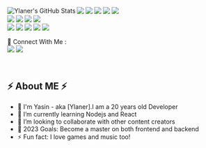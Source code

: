 <p>
  <img align="left" alt="Ylaner's GitHub Stats" src="https://github-readme-stats.vercel.app/api?username=Ylaner&show_icons=true&hide_border=false&title_color=ff652f&icon_color=FFE400&bg_color=09131B&text_color=ffffff&border_color=0c1a25" />
  <p >  
    <img src="https://img.shields.io/badge/Udemy-EC5252?style=flat-square&logo=Udemy&logoColor=white">
    <img src="https://img.shields.io/badge/-Java-EC4D37?style=flat-square&logo=java&logoColor=white"/>
    <img src="https://img.shields.io/badge/-HTML5-E34F26?style=flat-square&logo=HTML5&logoColor=white"/>
    <img src="https://img.shields.io/badge/-CSS3-1572B6?style=flat-square&logo=CSS3&logoColor=white"/>
    <img src="https://img.shields.io/badge/Sass-CC6699?style=flat-square&logo=sass&logoColor=white">
    <br/>
    <img src="https://img.shields.io/badge/JavaScript-323330?flat-square&logo=javascript&logoColor=F7DF1E">
    <img src="https://img.shields.io/badge/TypeScript-007ACC?flat-square&logo=typescript&logoColor=white">
    <img src="https://img.shields.io/badge/Node.js-339933?flat-square&logo=nodedotjs&logoColor=white">
    <img src="https://img.shields.io/badge/Deno-464647?flat-square&logo=deno&logoColor=white">
    <br/>
    <img src="https://img.shields.io/badge/MongoDB-4EA94B?flat-square&logo=mongodb&logoColor=white">
    <img src="https://img.shields.io/badge/React-20232A?flat-square&logo=react&logoColor=61DAFB">
    <img src="https://img.shields.io/badge/-Github-181717?style=flat-square&logo=GitHub&logoColor=white"/>
    <img src="https://img.shields.io/badge/-Git-F44D27?style=flat-square&logo=Git&logoColor=white"/>
    <img src="https://img.shields.io/badge/GitKraken-179287?flat-square&logo=GitKraken&logoColor=white">
  </p>
</p>

<p>
  📣 Connect With Me :<br/>
  <a href="ylanerofficial@gmail.com"><img src="https://img.shields.io/badge/Gmail-D14836?style=for-the-badge&logo=gmail&logoColor=white"/></a>
  <a href="https://t.me/Ylaner"><img src="https://img.shields.io/badge/Telegram-2CA5E0?style=for-the-badge&logo=telegram&logoColor=white"/></a>
  <!-- <a href="https://linkedin.com/in/"><img src="https://img.shields.io/badge/linkedin-0077B5.svg?style=for-the-badge&logo=linkedin&logoColor=white"/></a> -->
</p>
<br />

## ⚡️ About ME ⚡️

- 🧔 I'm Yasin - aka [Ylaner].I am a 20 years old Developer
- 🌱 I’m currently learning Nodejs and React
- 👯 I’m looking to collaborate with other content creators
- 🥅 2023 Goals: Become a master on both frontend and backend
- ⚡ Fun fact: I love games and music too!

<!-- [![website](./img/globe-light.svg)](https://codestackr.com#gh-light-mode-only)
[![website](./img/globe-dark.svg)](https://codestackr.com#gh-dark-mode-only)
&nbsp;&nbsp;
[![website](./img/youtube-light.svg)](https://youtube.com/codestackr#gh-light-mode-only)
[![website](./img/youtube-dark.svg)](https://youtube.com/codestackr#gh-dark-mode-only)
&nbsp;&nbsp;
[![website](./img/twitter-light.svg)](https://twitter.com/codestackr#gh-light-mode-only)
[![website](./img/twitter-dark.svg)](https://twitter.com/codestackr#gh-dark-mode-only)
&nbsp;&nbsp;
[![website](./img/linkedin-light.svg)](https://linkedin.com/in/codeSTACKr#gh-light-mode-only)
[![website](./img/linkedin-dark.svg)](https://linkedin.com/in/codeSTACKr#gh-dark-mode-only)
&nbsp;&nbsp;
[![website](./img/instagram-light.svg)](https://instagram.com/codeSTACKr#gh-light-mode-only)
[![website](./img/instagram-dark.svg)](https://instagram.com/codeSTACKr#gh-dark-mode-only) -->

<!-- [![website](./img/download.svg)](https://instagram.com/codeSTACKr#gh-light-mode-only)
[![website](./img/discord2.svg)](https://instagram.com/codeSTACKr#gh-dark-mode-only)
&nbsp;&nbsp; -->

<!-- [![website](./img/telegram.svg)](https://t.me/Ylaner_Source#gh-light-mode-only)
[![website](./img/telegram-dark.svg)](https://t.me/Ylaner_Source#gh-dark-mode-only) -->

<!-- &nbsp;&nbsp;
[![website](./img/spotify.svg)](https://instagram.com/codeSTACKr#gh-light-mode-only)
[![website](./img/spotify-dark.svg)](https://instagram.com/codeSTACKr#gh-dark-mode-only) -->

<br />
<br />

[website]: https://codeSTACKr.com
[course]: http://vsCodeHero.com
[twitter]: https://twitter.com/codeSTACKr
[youtube]: https://youtube.com/codeSTACKr
[instagram]: https://instagram.com/codeSTACKr
[linkedin]: https://linkedin.com/in/codeSTACKr
[webdevplaylist]: https://www.youtube.com/playlist?list=PLkwxH9e_vrAJ0WbEsFA9W3I1W-g_BTsbt
[jsplaylist]: https://www.youtube.com/playlist?list=PLkwxH9e_vrALRJKu7wfXby3MKeflhTu6B
[cssplaylist]: https://www.youtube.com/playlist?list=PLkwxH9e_vrALSdvZuEh6gqQdmDoDIoqz4
[reactplaylist]: https://www.youtube.com/playlist?list=PLkwxH9e_vrAK4TdffpxKY3QGyHCpxFcQ0
